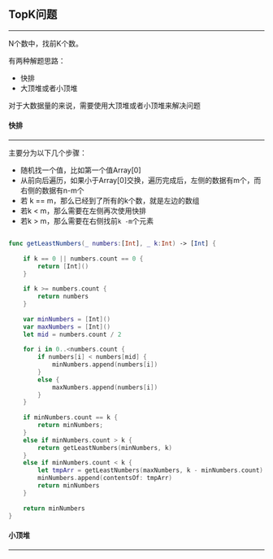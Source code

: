 ## TopK问题

--------

N个数中，找前K个数。

有两种解题思路：

- 快排
- 大顶堆或者小顶堆

对于大数据量的来说，需要使用大顶堆或者小顶堆来解决问题



#### 快排

-------

主要分为以下几个步骤：

- 随机找一个值，比如第一个值Array[0]
- 从前向后遍历，如果小于Array[0]交换，遍历完成后，左侧的数据有m个，而右侧的数据有n-m个
- 若 k == m，那么已经到了所有的k个数，就是左边的数组
- 若k < m，那么需要在左侧再次使用快排
- 若k > m，那么需要在右侧找前`k -m`个元素

```swift

func getLeastNumbers(_ numbers:[Int], _ k:Int) -> [Int] {
    
    if k == 0 || numbers.count == 0 {
        return [Int]()
    }
    
    if k >= numbers.count {
        return numbers
    }
    
    var minNumbers = [Int]()
    var maxNumbers = [Int]()
    let mid = numbers.count / 2
    
    for i in 0..<numbers.count {
        if numbers[i] < numbers[mid] {
            minNumbers.append(numbers[i])
        }
        else {
            maxNumbers.append(numbers[i])
        }
    }
    
    if minNumbers.count == k {
        return minNumbers;
    }
    else if minNumbers.count > k {
        return getLeastNumbers(minNumbers, k)
    }
    else if minNumbers.count < k {
        let tmpArr = getLeastNumbers(maxNumbers, k - minNumbers.count)
        minNumbers.append(contentsOf: tmpArr)
        return minNumbers
    }
    
    return minNumbers
}
```





#### 小顶堆

-------

